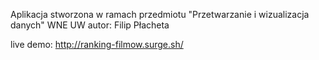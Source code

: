 Aplikacja stworzona w ramach przedmiotu "Przetwarzanie i wizualizacja danych" WNE UW
autor: Filip Płacheta

live demo:
http://ranking-filmow.surge.sh/